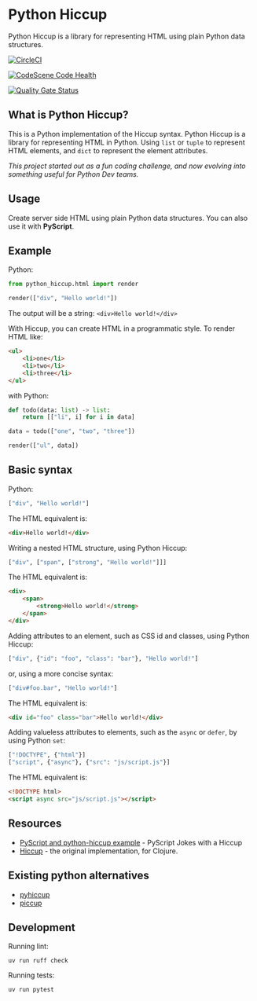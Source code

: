 # Python Hiccup

Python Hiccup is a library for representing HTML using plain Python data structures.

[![CircleCI](https://dl.circleci.com/status-badge/img/gh/DavidVujic/python-hiccup/tree/main.svg?style=svg)](https://dl.circleci.com/status-badge/redirect/gh/DavidVujic/python-hiccup/tree/main)

[![CodeScene Code Health](https://codescene.io/projects/59968/status-badges/code-health)](https://codescene.io/projects/59968)

[![Quality Gate Status](https://sonarcloud.io/api/project_badges/measure?project=DavidVujic_python-hiccup&metric=alert_status)](https://sonarcloud.io/summary/new_code?id=DavidVujic_python-hiccup)

## What is Python Hiccup?
This is a Python implementation of the Hiccup syntax. Python Hiccup is a library for representing HTML in Python.
Using `list` or `tuple` to represent HTML elements, and `dict` to represent the element attributes.

_This project started out as a fun coding challenge, and now evolving into something useful for Python Dev teams._

## Usage
Create server side HTML using plain Python data structures.
You can also use it with __PyScript__.

## Example

Python:
``` python
from python_hiccup.html import render

render(["div", "Hello world!"])
```

The output will be a string: `<div>Hello world!</div>`


With Hiccup, you can create HTML in a programmatic style.
To render HTML like:
``` html
<ul>
    <li>one</li>
    <li>two</li>
    <li>three</li>
</ul>
```

with Python:
``` python
def todo(data: list) -> list:
    return [["li", i] for i in data]

data = todo(["one", "two", "three"])

render(["ul", data])
```

## Basic syntax

Python:
``` python
["div", "Hello world!"]
```

The HTML equivalent is:
``` html
<div>Hello world!</div>
```

Writing a nested HTML structure, using Python Hiccup:

``` python
["div", ["span", ["strong", "Hello world!"]]]
```

The HTML equivalent is:
``` html
<div>
    <span>
        <strong>Hello world!</strong>
    </span>
</div>
```


Adding attributes to an element, such as CSS id and classes, using Python Hiccup:

``` python
["div", {"id": "foo", "class": "bar"}, "Hello world!"]
```

or, using a more concise syntax:
``` python
["div#foo.bar", "Hello world!"]
```

The HTML equivalent is:
``` html
<div id="foo" class="bar">Hello world!</div>
```

Adding valueless attributes to elements, such as the `async` or `defer`, by using Python `set`:
``` python
["!DOCTYPE", {"html"}]
["script", {"async"}, {"src": "js/script.js"}]
```

The HTML equivalent is:
``` html
<!DOCTYPE html>
<script async src="js/script.js"></script>
```

## Resources
- [PyScript and python-hiccup example](https://pyscript.com/@davidvujic/pyscript-jokes-with-a-hiccup/latest?files=main.py) - PyScript Jokes with a Hiccup
- [Hiccup](https://github.com/weavejester/hiccup) - the original implementation, for Clojure.

## Existing python alternatives
- [pyhiccup](https://github.com/nbessi/pyhiccup)
- [piccup](https://github.com/alexjuda/piccup)

## Development
Running lint:

``` shell
uv run ruff check
```

Running tests:

``` shell
uv run pytest
```
